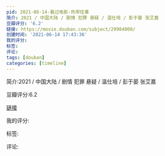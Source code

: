 ```yaml
---
pid: 2021-06-14-看过电影-热带往事
简介: 2021 / 中国大陆 / 剧情 犯罪 悬疑 / 温仕培 / 彭于晏 张艾嘉
豆瓣评分: '6.2'
链接: https://movie.douban.com/subject/29984000/
创建时间: '2021-06-14 17:43:36'
我的评分:
标签:
评论:
tags: [douban]
categories: [timeline]
---
```

简介:2021 / 中国大陆 / 剧情 犯罪 悬疑 / 温仕培 / 彭于晏 张艾嘉

豆瓣评分:6.2

[链接](https://movie.douban.com/subject/29984000/)

我的评分:

标签:

评论:

